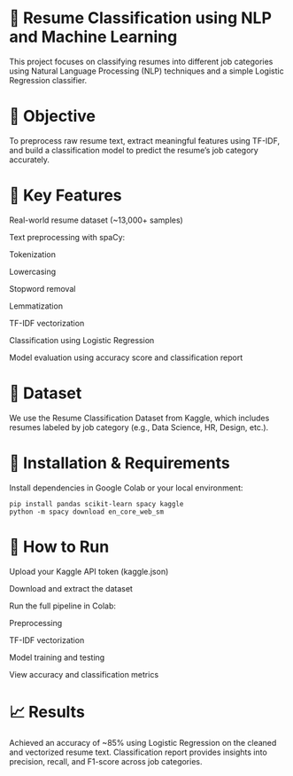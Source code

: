 # 🧾 Resume Classification using NLP and Machine Learning
This project focuses on classifying resumes into different job categories using Natural Language Processing (NLP) techniques and a simple Logistic Regression classifier.

# 📌 Objective
To preprocess raw resume text, extract meaningful features using TF-IDF, and build a classification model to predict the resume’s job category accurately.

# 🧠 Key Features
Real-world resume dataset (~13,000+ samples)

Text preprocessing with spaCy:

Tokenization

Lowercasing

Stopword removal

Lemmatization

TF-IDF vectorization

Classification using Logistic Regression

Model evaluation using accuracy score and classification report

# 📂 Dataset
We use the Resume Classification Dataset from Kaggle, which includes resumes labeled by job category (e.g., Data Science, HR, Design, etc.).

# 🔧 Installation & Requirements
Install dependencies in Google Colab or your local environment:
```
pip install pandas scikit-learn spacy kaggle
python -m spacy download en_core_web_sm
```
# 🚀 How to Run
Upload your Kaggle API token (kaggle.json)

Download and extract the dataset

Run the full pipeline in Colab:

Preprocessing

TF-IDF vectorization

Model training and testing

View accuracy and classification metrics

# 📈 Results
Achieved an accuracy of ~85% using Logistic Regression on the cleaned and vectorized resume text. Classification report provides insights into precision, recall, and F1-score across job categories.
